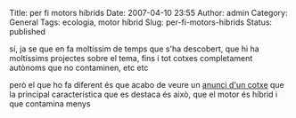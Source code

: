 Title: per fi motors híbrids
Date: 2007-04-10 23:55
Author: admin
Category: General
Tags: ecologia, motor híbrid
Slug: per-fi-motors-hibrids
Status: published

sí, ja se que en fa moltíssim de temps que s'ha descobert, que hi ha moltíssims projectes sobre el tema, fins i tot cotxes completament autònoms que no contaminen, etc etc

però el que ho fa diferent és que acabo de veure un <a href="http://www.lexus.com/models/RXh/" target="_blank" rel="noopener">anunci d'un cotxe</a> que la principal característica que es destaca és això, que el motor és híbrid i que contamina menys
